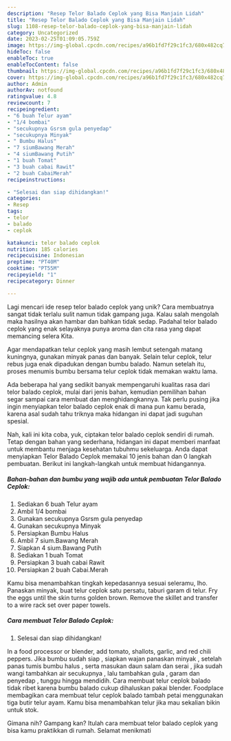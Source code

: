 ```yaml
---
description: "Resep Telor Balado Ceplok yang Bisa Manjain Lidah"
title: "Resep Telor Balado Ceplok yang Bisa Manjain Lidah"
slug: 1108-resep-telor-balado-ceplok-yang-bisa-manjain-lidah
category: Uncategorized
date: 2023-02-25T01:09:05.759Z
image: https://img-global.cpcdn.com/recipes/a96b1fd7f29c1fc3/680x482cq70/telor-balado-ceplok-foto-resep-utama.jpg
hideToc: false
enableToc: true
enableTocContent: false
thumbnail: https://img-global.cpcdn.com/recipes/a96b1fd7f29c1fc3/680x482cq70/telor-balado-ceplok-foto-resep-utama.jpg
cover: https://img-global.cpcdn.com/recipes/a96b1fd7f29c1fc3/680x482cq70/telor-balado-ceplok-foto-resep-utama.jpg
author: Admin
authorAv: notfound
ratingvalue: 4.8
reviewcount: 7
recipeingredient:
- "6 buah Telur ayam"
- "1/4 bombai"
- "secukupnya Gsrsm gula penyedap"
- "secukupnya Minyak"
- " Bumbu Halus"
- "7 siumBawang Merah"
- "4 siumBawang Putih"
- "1 buah Tomat"
- "3 buah cabai Rawit"
- "2 buah CabaiMerah"
recipeinstructions:

- "Selesai dan siap dihidangkan!"
categories:
- Resep
tags:
- telor
- balado
- ceplok

katakunci: telor balado ceplok 
nutrition: 185 calories
recipecuisine: Indonesian
preptime: "PT40M"
cooktime: "PT55M"
recipeyield: "1"
recipecategory: Dinner

---
```





Lagi mencari ide resep telor balado ceplok yang unik? Cara membuatnya sangat tidak terlalu sulit namun tidak gampang juga. Kalau salah mengolah maka hasilnya akan hambar dan bahkan tidak sedap. Padahal telor balado ceplok yang enak selayaknya punya aroma dan cita rasa yang dapat memancing selera Kita.





Agar mendapatkan telur ceplok yang masih lembut setengah matang kuningnya, gunakan minyak panas dan banyak. Selain telur ceplok, telur rebus juga enak dipadukan dengan bumbu balado. Namun setelah itu, proses menumis bumbu bersama telur ceplok tidak memakan waktu lama.

Ada beberapa hal yang sedikit banyak mempengaruhi kualitas rasa dari telor balado ceplok, mulai dari jenis bahan, kemudian pemilihan bahan segar sampai cara membuat dan menghidangkannya. Tak perlu pusing jika ingin menyiapkan telor balado ceplok enak di mana pun kamu berada, karena asal sudah tahu triknya maka hidangan ini dapat jadi suguhan spesial.






Nah, kali ini kita coba, yuk, ciptakan telor balado ceplok sendiri di rumah. Tetap dengan bahan yang sederhana, hidangan ini dapat memberi manfaat untuk membantu menjaga kesehatan tubuhmu sekeluarga. Anda dapat menyiapkan Telor Balado Ceplok memakai 10 jenis bahan dan 0 langkah pembuatan. Berikut ini langkah-langkah untuk membuat hidangannya.

<!--inarticleads1-->

##### Bahan-bahan dan bumbu yang wajib ada untuk pembuatan Telor Balado Ceplok:

1. Sediakan 6 buah Telur ayam
1. Ambil 1/4 bombai
1. Gunakan secukupnya Gsrsm gula penyedap
1. Gunakan secukupnya Minyak
1. Persiapkan  Bumbu Halus
1. Ambil 7 sium.Bawang Merah
1. Siapkan 4 sium.Bawang Putih
1. Sediakan 1 buah Tomat
1. Persiapkan 3 buah cabai Rawit
1. Persiapkan 2 buah Cabai.Merah


Kamu bisa menambahkan tingkah kepedasannya sesuai seleramu, lho. Panaskan minyak, buat telur ceplok satu persatu, taburi garam di telur. Fry the eggs until the skin turns golden brown. Remove the skillet and transfer to a wire rack set over paper towels. 

<!--inarticleads2-->

##### Cara membuat Telor Balado Ceplok:


1. Selesai dan siap dihidangkan!

In a food processor or blender, add tomato, shallots, garlic, and red chili peppers. Jika bumbu sudah siap , siapkan wajan panaskan minyak , setelah panas tumis bumbu halus , serta masukan daun salam dan serai , jika sudah wangi tambahkan air secukupnya , lalu tambahkan gula , garam dan penyedap , tunggu hingga mendidih. Cara membuat telur ceplok balado tidak ribet karena bumbu balado cukup dihaluskan pakai blender. Foodplace membagikan cara membuat telur ceplok balado tambah petai menggunakan tiga butir telur ayam. Kamu bisa menambahkan telur jika mau sekalian bikin untuk stok. 

Gimana nih? Gampang kan? Itulah cara membuat telor balado ceplok yang bisa kamu praktikkan di rumah. Selamat menikmati
